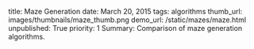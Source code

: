 title:  Maze Generation
date: March 20, 2015
tags: algorithms
thumb_url: images/thumbnails/maze_thumb.png
demo_url: /static/mazes/maze.html
unpublished: True
priority: 1
Summary: Comparison of maze generation algorithms.